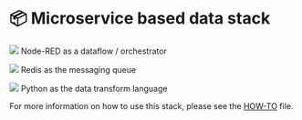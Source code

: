 # 📦 Microservice based data stack

![](https://avatars.githubusercontent.com/u/5375661?s=36&v=4)  Node-RED as a dataflow / orchestrator

![](https://avatars.githubusercontent.com/u/1529926?s=36&v=4)  Redis as the messaging queue

![](https://avatars.githubusercontent.com/u/1525981?s=36&v=4)  Python as the data transform language


For more information on how to use this stack, please see the [HOW-TO](/docs/HOW-TO.md) file.
